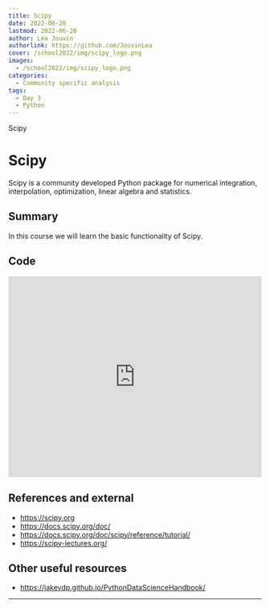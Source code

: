 ```yaml
---
title: Scipy
date: 2022-06-20
lastmod: 2022-06-20
author: Léa Jouvin
authorlink: https://github.com/JouvinLea
cover: /school2022/img/scipy_logo.png
images:
  - /school2022/img/scipy_logo.png
categories:
  - Community specific analysis
tags:
  - Day 3
  - Python
---
```


Scipy

<!--more-->

<!---->

<!-- Dear instructor:
* The dates at the top of this markdown (.md) document will help order the classes in the portal.
Please, if you don't need to, do not change the one that is now.
* Take into account that there is a feature in the dates: if you use a date in the future, the class will be not visible in the portal until the date you have assigned.
* You can create dedicated folders if you need to.
* But if you simply need to add some pictures, you can use the folder ../static/img/ mentioned at the top as /school2022/img/
-->

<!---->

# Scipy
Scipy is a community developed Python package for  numerical integration,
interpolation, optimization, linear algebra and statistics.

## Summary

In this course we will learn the basic functionality of Scipy.

## Code

<iframe frameborder="0" height="400" width="100%" scrolling="yes" src="https://nbviewer.jupyter.org/github/escape2020/school2022/blob/main/scipy/scipy_hands_on.ipynb"></iframe>

## References and external
- https://scipy.org
- https://docs.scipy.org/doc/
- https://docs.scipy.org/doc/scipy/reference/tutorial/
- https://scipy-lectures.org/

## Other useful resources
- https://jakevdp.github.io/PythonDataScienceHandbook/


---
